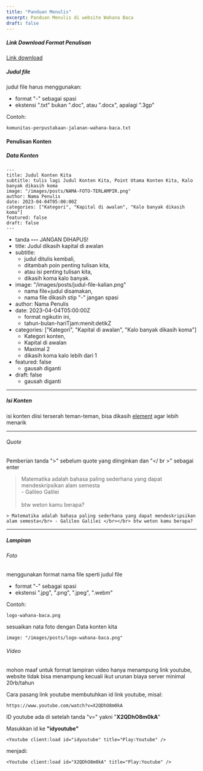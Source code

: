 ```yaml
---
title: "Panduan Menulis"
excerpt: Panduan Menulis di website Wahana Baca
draft: false
---
```


##### Link Download Format Penulisan
[Link download](/download/nulis-konten.rar) 

##### Judul file
judul file harus menggunakan:
- format "-" sebagai spasi
- ekstensi ".txt" bukan ".doc", atau ".docx", apalagi ".3gp"

Contoh:
```
komunitas-perpustakaan-jalanan-wahana-baca.txt
```

#### Penulisan Konten
##### Data Konten
```
---
title: Judul Konten Kita
subtitle: tulis lagi Judul Konten Kita, Point Utama Konten Kita, Kalo banyak dikasih koma
image: "/images/posts/NAMA-FOTO-TERLAMPIR.png"
author: Nama Penulis
date: 2023-04-04T05:00:00Z
categories: ["Kategori", "Kapital di awalan", "Kalo banyak dikasih koma"]
featured: false
draft: false
---
```
- tanda <b>---</b> JANGAN DIHAPUS!
- title: Judul dikasih kapital di awalan
- subtitle: 
  - judul ditulis kembali, 
  - ditambah poin penting tulisan kita, 
  - atau isi penting tulisan kita, 
  - dikasih koma kalo banyak.
- image: "/images/posts/judul-file-kalian.png" 
  - nama file+judul disamakan, 
  - nama file dikasih stip "-" jangan spasi
- author: Nama Penulis
- date: 2023-04-04T05:00:00Z
  - format ngikutin ini, 
  - tahun-bulan-hariTjam:menit:detikZ
- categories: ["Kategori", "Kapital di awalan", "Kalo banyak dikasih koma"]
  - Kategori konten,
  - Kapital di awalan
  - Maximal 2
  - dikasih koma kalo lebih dari 1
- featured: false 
  - gausah diganti
- draft: false 
  - gausah diganti

---
##### Isi Konten
isi konten diisi terserah teman-teman, bisa dikasih [element](/elements) agar lebih menarik

---

###### Quote
Pemberian tanda ">" sebelum quote yang diinginkan dan "</ br >" sebagai enter

> Matematika adalah bahasa paling sederhana yang dapat mendeskripsikan alam semesta</br> - Galileo Galilei </br></br> btw weton kamu berapa? 
```
> Matematika adalah bahasa paling sederhana yang dapat mendeskripsikan alam semesta</br> - Galileo Galilei </br></br> btw weton kamu berapa?
```

---

##### Lampiran
###### Foto
menggunakan format nama file sperti judul file
- format "-" sebagai spasi
- ekstensi ".jpg", ".png", ".jpeg", ".webm" 

Contoh:
```
logo-wahana-baca.png
```
sesuaikan nata foto dengan Data konten kita 
```
image: "/images/posts/logo-wahana-baca.png"
```

###### Video
mohon maaf untuk format lampiran video hanya menampung link youtube, website tidak bisa menampung kecuali ikut urunan biaya server minimal 20rb/tahun

Cara pasang link youtube membutuhkan id link youtube, misal:

```
https://www.youtube.com/watch?v=X2QDhO8m0kA
```

ID youtube ada di setelah tanda "v=" yakni "<b>X2QDhO8m0kA</b>"

Masukkan id ke <b>"idyoutube"</b>


```
<Youtube client:load id="idyoutube" title="Play:Youtube" />
```
menjadi:
```
<Youtube client:load id="X2QDhO8m0kA" title="Play:Youtube" />
```




